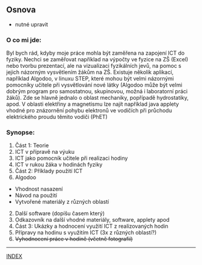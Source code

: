 ## Osnova
* nutné upravit
### O co mi jde:
Byl bych rád, kdyby moje práce mohla být zaměřena na zapojení ICT do fyziky. Nechci se zaměřovat například na výpočty ve fyzice na ZŠ (Excel) nebo tvorbu prezentací, ale na vizualizaci fyzikálních jevů, na pomoc s jejich názorným vysvětlením žákům na ZŠ. Existuje několik aplikací,  například Algodoo, v linuxu STEP, které mohou být velmi názornými pomocníky učitele při vysvětlování nové látky (Algodoo může být velmi dobrým program pro samostatnou, skupinovou, možná i laboratorní práci žáků). Zde se hlavně jednalo o oblast mechaniky, popřípadě hydrostatiky, apod. V oblasti elektřiny a magnetismu lze najít například java applety vhodné pro znázornění pohybu elektronů ve vodičích při průchodu elektrického proudu těmito vodiči (PhET)
### Synopse:
1. Část 1: Teorie
 1. ICT v přípravě na výuku
 2. ICT jako pomocník učitele při realizaci hodiny
 3. ICT v rukou žáka v hodinách fyziky
2. Část 2: Příklady použití ICT
 1. Algodoo
  * Vhodnost nasazení
  * Návod na použití
  * Vytvořené materiály z různých oblastí
 2. Další software (dopíšu časem který)
 3. Odkazovník na další vhodné materiály, software, applety apod
3.  Část 3: Ukázky a hodnocení využití ICT z realizovaných hodin
 1. Přípravy na hodinu s využitím ICT (3x z různých oblastí?)
 2. ~~Vyhodnocení práce v hodině (včetně fotografií)~~

___
[INDEX](index.md) 